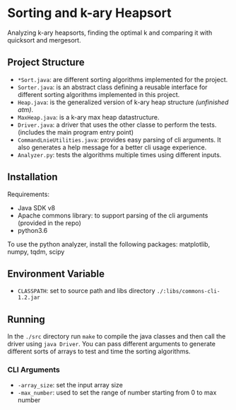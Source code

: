 # Sorting and k-ary Heapsort
Analyzing k-ary heapsorts, finding the optimal k and comparing it with quicksort and mergesort.

## Project Structure

- `*Sort.java`: are different sorting algorithms implemented for the project.
- `Sorter.java`: is an abstract class defining a reusable interface for different sorting algorithms implemented in this project.
- `Heap.java`: is the generalized version of k-ary heap structure _(unfinished atm)_.
- `MaxHeap.java`: is a k-ary max heap datastructure.
- `Driver.java`: a driver that uses the other classe to perform the tests. (includes the main program entry point)
- `CommandLnieUtilities.java`: provides easy parsing of cli arguments. It also generates a help message for a better cli usage experience.
- `Analyzer.py`: tests the algorithms multiple times using different inputs.

## Installation
Requirements:
- Java SDK v8
- Apache commons library: to support parsing of the cli arguments (provided in the repo)
- python3.6

To use the python analyzer, install the following packages: matplotlib, numpy, tqdm, scipy

## Environment Variable
- `CLASSPATH`: set to source path and libs directory `./:libs/commons-cli-1.2.jar`

## Running
In the `./src` directory run `make` to compile the java classes and then call the driver using `java Driver`. You can pass different arguments to generate different sorts of arrays to test and time the sorting algorithms.

### CLI Arguments
- `-array_size`: set the input array size
- `-max_number`: used to set the range of number starting from 0 to max number
